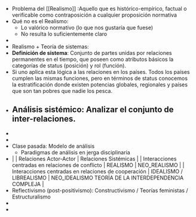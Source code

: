 - Problema del [[Realismo]] :Aquello que es histórico-empírico, factual o verificable como contraposición a cualquier proposición normativa
- Qué no es el Realismo:
	- Lo valórico normativo (lo que nos gustaría que fuese)
	- No resulta lo suficientemente claro
-
- Realismo + Teoría de sistemas:
- **Definición de sistema**: Conjunto de partes unidas por relaciones permanentes en el tiempo, que poseen como atributos básicos la categorías de status (posición) y rol (función).
- Si uno aplica esta lógica a las relaciones en los países. Todos los países cumplen las mismas funciones, pero en términos de status conocemos la estratificación donde existen potencias globales, regionales y países que son tan pobres que nadie los pesca.
- Análisis sistémico: Analizar el conjunto de inter-relaciones.
	-
-
-
- Clase pasada: Modelo de análisis
	- Paradigmas de análisis en jerga disciplinaria
- |  |  Relaciones  Actor-Actor | Relaciones Sistémicas |
  | Interacciones centradas en relaciones de conflicto | REALISMO | NEO_REALISMO | 
  | Interacciones centradas en relaciones de cooperación | IDEALISMO / LIBREALISMO | NEO_IDEALISMO TEORÏA DE LA INTERDEPENDENCIA COMPLEJA |
- Reflectivismo (post-positivismo): Constructivismo / Teorías feministas / Estructuralismo
-
-